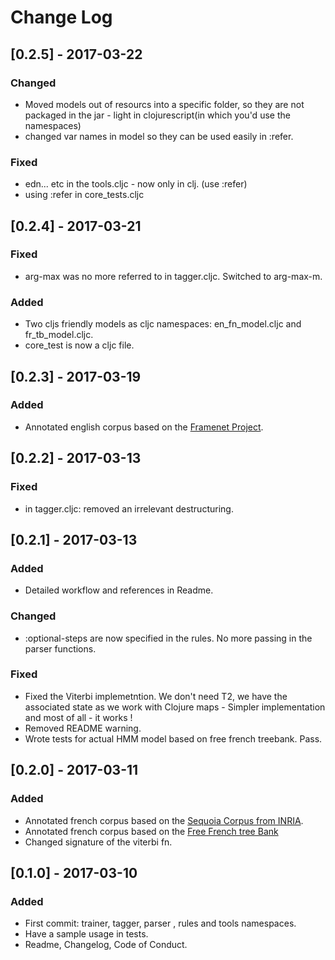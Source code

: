 # Change Log
## [0.2.5] - 2017-03-22
### Changed
- Moved models out of resourcs into a specific folder, so they are not
  packaged in the jar - light in clojurescript(in which you'd use the
  namespaces)
- changed var names in model so they can be used easily in :refer.  

### Fixed
- edn... etc in the tools.cljc - now only in clj. (use :refer)
- using :refer in core_tests.cljc

## [0.2.4] - 2017-03-21
### Fixed
- arg-max was no more referred to in tagger.cljc. Switched to
  arg-max-m.

### Added
- Two cljs friendly models as cljc namespaces: en_fn_model.cljc and
  fr_tb_model.cljc.
- core_test is now a cljc file.

## [0.2.3] - 2017-03-19
### Added 
- Annotated english corpus based on the [Framenet Project](https://framenet.icsi.berkeley.edu/fndrupal/).

## [0.2.2] - 2017-03-13
### Fixed
- in tagger.cljc: removed an irrelevant destructuring.

## [0.2.1] - 2017-03-13
### Added
- Detailed workflow and references in Readme.

### Changed
- :optional-steps are now specified in the rules. No more passing in
  the parser functions.

### Fixed
- Fixed the Viterbi implemetntion. We don't need T2, we have the
  associated state as we work with Clojure maps - Simpler
  implementation and most of all - it works !
- Removed README warning.
- Wrote tests for actual HMM model based on free french treebank. Pass.

## [0.2.0] - 2017-03-11
### Added
- Annotated french corpus based on the [Sequoia Corpus from INRIA](https://www.rocq.inria.fr/alpage-wiki/tiki-index.php?page=CorpusSequoia).
- Annotated french corpus based on the [Free French tree Bank](https://github.com/nicolashernandez/free-french-treebank)
- Changed signature of the viterbi fn.

## [0.1.0] - 2017-03-10
### Added
- First commit: trainer, tagger, parser , rules and tools namespaces.
- Have a sample usage in tests.
- Readme, Changelog, Code of Conduct.
